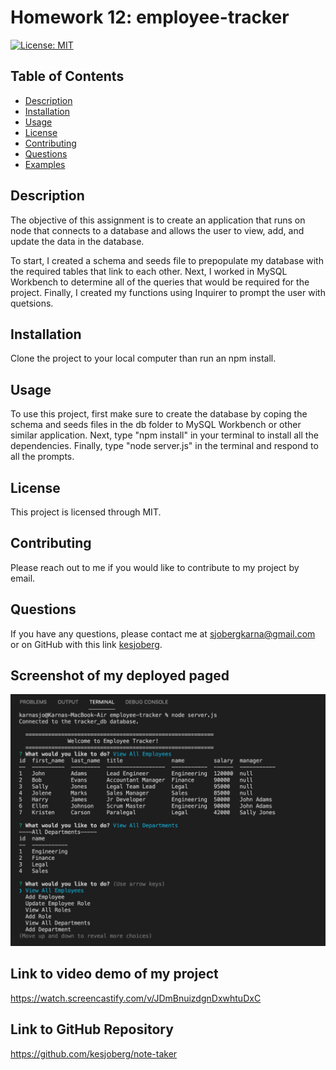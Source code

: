 # Homework 12: employee-tracker
[![License: MIT](https://img.shields.io/badge/License-MIT-yellow.svg)](https://opensource.org/licenses/MIT)
## Table of Contents
* [Description](#description)
* [Installation](#installation)
* [Usage](#usage)
* [License](#license)
* [Contributing](#contributing)
* [Questions](#questions)
* [Examples](#examples)
  
## Description
The objective of this assignment is to create an application that runs on node that connects to a database and allows the user to view, add, and update the data in the database. 

To start, I created a schema and seeds file to prepopulate my database with the required tables that link to each other. Next, I worked in MySQL Workbench to determine all of the queries that would be required for the project. Finally,  I created my functions using Inquirer to prompt the user with quetsions. 

## Installation
Clone the project to your local computer than run an npm install.

## Usage
To use this project, first make sure to create the database by coping the schema and seeds files in the db folder to MySQL Workbench or other similar application. Next, type "npm install" in your terminal to install all the dependencies. Finally, type "node server.js" in the terminal and respond to all the prompts.

## License
This project is licensed through MIT.

## Contributing
Please reach out to me if you would like to contribute to my project by email.


## Questions
If you have any questions, please contact me at sjobergkarna@gmail.com or on GitHub with this link [kesjoberg](https://github.com/kesjoberg).

## Screenshot of my deployed paged
![Screenshot of a working page from example](./assets/employee_tracker_screenshot.jpg)

## Link to video demo of my project
https://watch.screencastify.com/v/JDmBnuizdgnDxwhtuDxC

## Link to GitHub Repository
https://github.com/kesjoberg/note-taker
 

